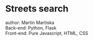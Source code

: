 # Streets search

author: Martin Martiska  
Back-end: Python, Flask  
Front-end: Pure Javascript, HTML, CSS
